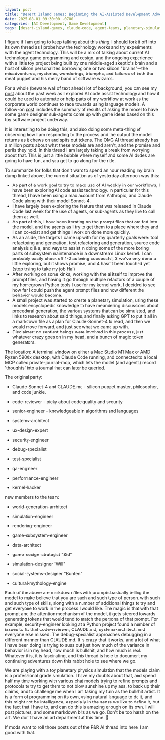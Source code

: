 ```yaml
---
layout: post
title: "Desert Island Games: Beginning the AI-Assisted Development Adventure"
date: 2025-08-01 09:30:00 -0700
categories: [AI Development, Game Development]
tags: [desert-island-games, claude-code, agent-teams, planetary-simulation, ai-collaboration, private-journal-mcp]
---
```


I figure if I am going to keep talking about this *thing*, I should fork it off into its own thread as I probe how the technology works and try experiments with the agent technology. This will be a mix of talking about current AI technology, game programming and design, and the ongoing experience with a little toy project being built by one middle-aged skeptic's brain and a host of silicon personalities borrowing one or two silicon "brains"—the misadventures, mysteries, wonderings, triumphs, and failures of both the meat puppet and his merry band of software wizards.

For a whole (beware wall of text ahead) lot of background, you can see my [post](https://forum.quartertothree.com/t/the-a-i-thread-of-omg-were-being-replaced/158303/6298) about the past week as I explored AI code assist technology and how it could be used to automate or help parts of my workflow at work as the corporate world continues to race towards using language models. A follow-on [post](https://forum.quartertothree.com/t/the-a-i-thread-of-omg-were-being-replaced/158303/6300) includes the summary of results of asking the model to have some game designer sub-agents come up with game ideas based on this toy software project underway.

It is interesting to be doing this, and also doing some meta-thing of observing how I am responding to the process and the output the model returns as it chews on and spits out tokens. The OMG AI thread already has a million posts about what these models are and aren't, and the promise and perils they hold. In this thread I am largely taking a break from worrying about that. This is just a little bubble where myself and some AI dudes are going to have fun, and you get to go along for the ride.


To summarize for folks that don't want to spend an hour reading my brain dump linked above, the current situation as of yesterday afternoon was this:

- As part of a work goal to try to make use of AI weekly in our workflows, I have been exploring AI code assist technology. In particular for this thread, I have been using a max account from Anthropic, and Claude Code along with their model Sonnet-4.
- I have largely been exploring the feature that was released in Claude Code last week for the use of agents, or sub-agents as they like to call them as well.
- As part of this, I have been iterating on the prompt files that are fed into the model, and the agents as I try to get them to a place where they and I can co-exist and get things I work on done more quickly.
- As an aside, the targets I came up with for my quarterly goals were: tool refactoring and generation, test refactoring and generation, source code analysis q & a, and ways to assist in doing some of the more boring parts of subsystem maintenance in a downstream Linux kernel. I can probably easily check off 1-2 as being successful, 3 we've only done a little exploring, but it shows promise, and 4 hasn't been touched yet (stop trying to take my job Hal)
- After working on some kinks, working with the ai itself to improve the prompt files, and having it go through multiple refactors of a couple of my homegrown Python tools I use for my kernel work, I decided to see how far I could push the agent prompt files and how different the behavior would become.
- A small project was started to create a planetary simulation, using these models encyclopedic knowledge to have meandering discussions about procedural generation, the various systems that can be simulated, and links to research about said things, and finally asking GPT to put it all in a markdown file as a plan for Claude-Sonnet-4 to read, and then we would move forward, and just see what we came up with.
- Disclaimer: no sentient beings were involved in this process, just whatever crazy goes on in my head, and a bunch of magic token generators.


The location: A terminal window on either a Mac Studio M1 Max or AMD Ryzen 5900x desktop, with Claude Code running, and connected to a local MCP called private-journal-mcp, which lets the model (and agents) record 'thoughts' into a journal that can later be queried.

The original party:

- Claude-Sonnet-4 and CLAUDE.md - silicon puppet master, philosopher, and code junkie.

- code-reviewer - picky about code quality and security
- senior-engineer - knowledgeable in algorithms and languages
- systems-architect
- ux-design-expert
- security-engineer
- debug-specialist
- test-specialist
- qa-engineer
- performance-engineer
- kernel-hacker

new members to the team:

- world-generation-architect

- simulation-engineer
- rendering-engineer
- game-subsystem-engineer
- data-architect
- game-design-strategist "Sid"
- simulation-designer "Will"
- social-systems-designer "Bunten"
- cultural-mythology-engine


Each of the above are markdown files with prompts basically telling the model to make believe that you are such and such type of person, with such and such type of skills, along with a number of additional things to try and get everyone to work in the process I would like. The magic is that with that prompt and the attention mechanism of the model, it gets steered towards generating tokens that would tend to match the persona of that prompt. For example, security-engineer looking at a Python project found a number of issues to fix that code-reviewer, CLAUDE.md, systems-architect, and everyone else missed. The debug-specialist approaches debugging in a different manner than CLAUDE.md. It is crazy that it works, and a lot of what I have been doing is trying to suss out just how much of the variance in behavior is in my head, how much is bullshit, and how much is real. Whatever it is, it is fascinating, and this thread is here to document my continuing adventures down this rabbit hole to see where we go. 

We are playing with a toy planetary physics simulation that the models claim is a professional grade simulation. I have my doubts about that, and spend half my time working with various chat models trying to refine prompts and protocols to try to get them to not blow sunshine up my ass, to back up their claims, and to challenge me when I am taking my turn as the bullshit artist. It is a form of programming on its own, using natural language to do it, and this might not be intelligence, especially in the sense we like to define it, but the fact that I have to, and can do this is amazing enough on its own. I will post pictures, and some markdown bits as we go. Don't be too harsh on the art. We don't have an art department at this time. 😬

If mods want to roll those posts out of the P&R AI thread into here, I am good with that.
